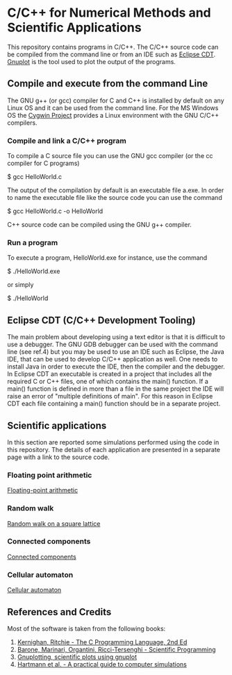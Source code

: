 C/C++ for Numerical Methods and Scientific Applications
=======================================================
This repository contains programs in C/C++. The C/C++ source code can be compiled from
the command line or from an IDE such as [Eclipse CDT](https://www.eclipse.org/cdt/). [Gnuplot](http://www.gnuplot.info/) is the tool used to plot the output of the programs.

## Compile and execute from the command Line
The GNU g++ (or gcc) compiler for C and C++ is installed by default on any Linux OS and it
can be used from the command line. For the MS Windows OS the [Cygwin Project](https://www.cygwin.com/) provides a Linux environment with the GNU C/C++ compilers.
### Compile and link a C/C++ program
To compile a C source file you can use the GNU gcc compiler (or the cc compiler for C programs)

$ gcc HelloWorld.c

The output of the compilation by default is an executable file a.exe. In order to name the
executable file like the source code you can use the command

$ gcc HelloWorld.c -o HelloWorld

C++ source code can be compiled using the GNU g++ compiler.

### Run a program
To execute a program, HelloWorld.exe for instance, use the command

$ ./HelloWorld.exe

or simply

$ ./HelloWorld

## Eclipse CDT (C/C++ Development Tooling)
The main problem about developing using a text editor is that it is difficult to use a debugger. The GNU GDB debugger can be used with the command line (see ref.4) but you may
be used to use an IDE such as Eclipse, the Java IDE, that can be used to develop C/C++ application as well. One needs to install Java in order to execute the IDE, then the compiler and the debugger. In Eclipse CDT an executable is created in a project that includes all the required C or C++ files, one of which contains the main() function. If a main() function is defined in more than a file in the same project the IDE will raise an error of "multiple definitions of main". For this reason in Eclipse CDT each file containing a main() function should be in a separate project.

## Scientific applications
In this section are reported some simulations performed using the code in this repository. The details of each application are presented in a separate page with a link to the source code.
### Floating point arithmetic
[Floating-point arithmetic](c/sp/floating-point-arithmetic.md)  

### Random walk
[Random walk on a square lattice](c/sp/random_walk.md)  

### Connected components
[Connected components](c/sp/connected_components.md)  

### Cellular automaton
[Cellular automaton](c/sp/cellular_automaton.md)

## References and Credits
Most of the software is taken from the following books:
1. [Kernighan, Ritchie - The C Programming Language, 2nd Ed](http://s3-us-west-2.amazonaws.com/belllabs-microsite-dritchie/cbook/index.html)  
2. [Barone, Marinari, Organtini, Ricci-Tersenghi - Scientific Programming](https://chimera.roma1.infn.it/SPENG/)    
3. [Gnuplotting, scientific plots using gnuplot](http://www.gnuplotting.org/)  
4. [Hartmann et al. - A practical guide to computer simulations](https://arxiv.org/abs/cond-mat/0111531)  
